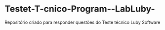 # Testet-T-cnico-Program--LabLuby-
Repositório criado para responder questões do Teste técnico Luby Software

